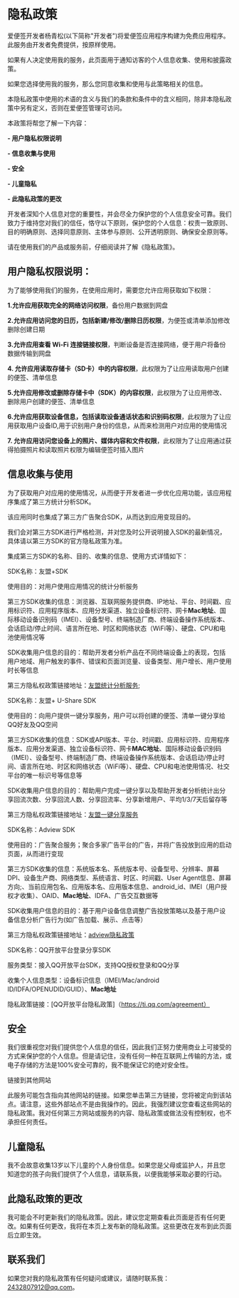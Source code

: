 # 隐私政策

爱便签开发者杨青松(以下简称"开发者")将爱便签应用程序构建为免费应用程序。此服务由开发者免费提供，按原样使用。

如果有人决定使用我的服务，此页面用于通知访客的个人信息收集、使用和披露政策。

如果您选择使用我的服务，那么您同意收集和使用与此策略相关的信息。

本隐私政策中使用的术语的含义与我们的条款和条件中的含义相同，除非本隐私政策中另有定义，否则在爱便签管理可访问。


本政策将帮您了解一下内容：

**- 用户隐私权限说明**

**- 信息收集与使用**

**- 安全**

**- 儿童隐私**

**- 此隐私政策的更改**


开发者深知个人信息对您的重要性，并会尽全力保护您的个人信息安全可靠。我们致力于维持您对我们的信任，恪守以下原则，保护您的个人信息：权责一致原则、目的明确原则、选择同意原则、主体参与原则、公开透明原则、确保安全原则等。

请在使用我们的产品或服务前，仔细阅读并了解《隐私政策》。



## 用户隐私权限说明：


为了能够使用我们的服务，在使用应用时，需要您允许应用获取如下权限：

**1.允许应用获取完全的网络访问权限**，备份用户数据到网盘

**2.允许应用访问您的日历，包括新建/修改/删除日历权限**，为便签或清单添加修改删除创建日期

**3.允许应用查看 Wi-Fi 连接链接权限**，判断设备是否连接网络，便于用户将备份数据传输到网盘

**4. 允许应用读取存储卡（SD卡）中的内容权限**，此权限为了让应用读取用户创建的便签、清单信息

**5.允许应用修改或删除存储卡中（SDK）的内容权限**，此权限为了让应用修改、删除用户创建的便签、清单信息

**6.允许应用获取设备信息，包括读取设备通话状态和识别码权限**，此权限为了让应用获取用户设备ID,用于识别用户身份的信息，从而来检测用户对应用的使用情况

**7. 允许应用访问您设备上的照片、媒体内容和文件权限**，此权限为了让应用通过获得拍摄照片和读取照片权限为编辑便签时插入图片



## 信息收集与使用


为了获取用户对应用的使用情况，从而便于开发者进一步优化应用功能，该应用程序集成了第三方统计分析SDK。

该应用同时也集成了第三方广告聚合SDK，从而达到应用变现目的。

我们会对第三方SDK进行严格检测，并对您及时公开说明接入SDK的最新情况，具体请以第三方SDK的官方隐私政策为准。

集成第三方SDK的名称、目的、收集的信息、使用方式详情如下：



SDK名称：友盟+SDK

使用目的：对用户使用应用情况的统计分析服务

第三方SDK收集的信息：浏览器、互联网服务提供商、IP地址、平台、时间戳、应用标识符、应用程序版本、应用分发渠道、独立设备标识符、网卡**Mac地址**、国际移动设备识别码（IMEI）、设备型号、终端制造厂商、终端设备操作系统版本、会话启动/停止时间、语言所在地、时区和网络状态（WiFi等）、硬盘、CPU和电池使用情况等

SDK收集用户信息的目的：帮助开发者分析产品在不同终端设备上的表现，包括用户地域、用户触发的事件、错误和页面浏览量、设备类型、用户增长、用户使用时长等信息

第三方隐私权政策链接地址：[友盟统计分析服务](https://www.umeng.com/policy); 



SDK名称：友盟+ U-Share SDK

使用目的：向用户提供一键分享服务，用户可以将创建的便签、清单一键分享给QQ好友及QQ空间

第三方SDK收集的信息：SDK或API版本、平台、时间戳、应用标识符、应用程序版本、应用分发渠道、独立设备标识符、网卡**MAC地址**、国际移动设备识别码（IMEI）、设备型号、终端制造厂商、终端设备操作系统版本、会话启动/停止时间、语言所在地、时区和网络状态（WiFi等）、硬盘、CPU和电池使用情况、社交平台的唯一标识号等信息等

SDK收集用户信息的目的：帮助用户完成一键分享以及帮助开发者分析统计出分享回流次数、分享回流人数、分享回流率、分享新增用户、平均1/3/7天后留存等

第三方隐私权政策链接地址：[友盟一键分享服务](https://www.umeng.com/policy) 



SDK名称：Adview SDK

使用目的：广告聚合服务；聚合多家广告平台的广告，并将广告投放到应用的启动页面，从而进行变现

第三方SDK收集的信息：系统版本名、系统版本号、设备型号、分辨率、屏幕DPI、设备生产商、网络类型、系统语言、时区、时间戳、User Agent信息、屏幕方向;、当前应用包名、应用版本名、应用版本信息、android_id、IMEI（用户授权才收集）、OAID、**Mac地址**、IDFA、广告交互数据等

SDK收集用户信息的目的：基于用户设备信息调整广告投放策略以及基于用户设备信息分析广告行为(如广告加载、展示、点击等）

第三方隐私权政策链接地址：[adview隐私政策](http://adview.cn/about/company)



SDK名称：QQ开放平台登录分享SDK

服务类型：接入QQ开放平台SDK，支持QQ授权登录和QQ分享

收集个人信息类型：设备标识信息（IMEI/Mac/android ID/IDFA/OPENUDID/GUID）、**Mac地址**

隐私政策链接：[QQ开放平台隐私政策]（https://ti.qq.com/agreement）



## 安全

我们很重视您对我们提供您个人信息的信任，因此我们正努力使用商业上可接受的方式来保护您的个人信息。但是请记住，没有任何一种在互联网上传输的方法，或电子存储的方法是100%安全可靠的，我不能保证它的绝对安全性。


链接到其他网站

此服务可能包含指向其他网站的链接。如果您单击第三方链接，您将被定向到该站点。请注意，这些外部站点不是由我操作的。因此，我强烈建议您查看这些网站的隐私政策。我对任何第三方网站或服务的内容、隐私政策或做法没有控制权，也不承担任何责任。



## 儿童隐私

我不会故意收集13岁以下儿童的个人身份信息。如果您是父母或监护人，并且您知道您的孩子向我们提供了个人信息，请联系我，以便我能够采取必要的行动。



## 此隐私政策的更改

我可能会不时更新我们的隐私政策。因此，建议您定期查看此页面是否有任何更改。如果有任何更改，我将在本页上发布新的隐私政策。这些更改在发布到此页面后立即生效。



## 联系我们

如果您对我的隐私政策有任何疑问或建议，请随时联系我：2432807912@qq.com。
